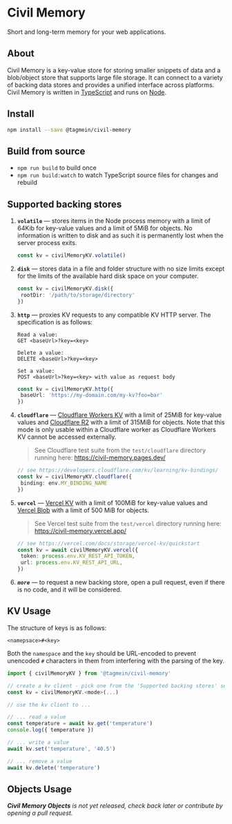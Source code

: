 # Civil Memory

Short and long-term memory for your web applications.

## About

Civil Memory is a key-value store for storing smaller snippets of data and a blob/object store that supports large file storage. It can connect to a variety of backing data stores and provides a unified interface across platforms. Civil Memory is written in [TypeScript](https://www.typescriptlang.org/) and runs on [Node](https://nodejs.org/).

## Install

```sh
npm install --save @tagmein/civil-memory
```

## Build from source

- `npm run build` to build once
- `npm run build:watch` to watch TypeScript source files for changes and rebuild

## Supported backing stores

1. **`volatile`** &mdash; stores items in the Node process memory with a limit of 64Kib for key-value values and a limit of 5MiB for objects. No information is written to disk and as such it is permanently lost when the server process exits.

   >

   ```TypeScript
   const kv = civilMemoryKV.volatile()
   ```

2. **`disk`** &mdash; stores data in a file and folder structure with no size limits except for the limits of the available hard disk space on your computer.

   >

   ```TypeScript
   const kv = civilMemoryKV.disk({
    rootDir: '/path/to/storage/directory'
   })
   ```

3. **`http`** &mdash; proxies KV requests to any compatible KV HTTP server. The specification is as follows:

   >

   ```
   Read a value:
   GET <baseUrl>?key=<key>

   Delete a value:
   DELETE <baseUrl>?key=<key>

   Set a value:
   POST <baseUrl>?key=<key> with value as request body
   ```

   >

   ```TypeScript
   const kv = civilMemoryKV.http({
    baseUrl: 'https://my-domain.com/my-kv?foo=bar'
   })
   ```

4. **`cloudflare`** &mdash; [Cloudflare Workers KV](https://developers.cloudflare.com/kv) with a limit of 25MiB for key-value values and [Cloudflare R2](https://developers.cloudflare.com/r2) with a limit of 315MiB for objects. Note that this mode is only usable within a Cloudflare worker as Cloudflare Workers KV cannot be accessed externally.

   > See Cloudflare test suite from the `test/cloudflare` directory running here: https://civil-memory.pages.dev/

   >

   ```TypeScript
   // see https://developers.cloudflare.com/kv/learning/kv-bindings/
   const kv = civilMemoryKV.cloudflare({
    binding: env.MY_BINDING_NAME
   })
   ```

5. **`vercel`** &mdash; [Vercel KV](https://vercel.com/storage/kv) with a limit of 100MiB for key-value values and [Vercel Blob](https://vercel.com/docs/storage/vercel-blob) with a limit of 500 MiB for objects.

   > See Vercel test suite from the `test/vercel` directory running here: https://civil-memory.vercel.app/

   >

   ```TypeScript
   // see https://vercel.com/docs/storage/vercel-kv/quickstart
   const kv = await civilMemoryKV.vercel({
    token: process.env.KV_REST_API_TOKEN,
    url: process.env.KV_REST_API_URL,
   })
   ```

6. **_`more`_** &mdash; to request a new backing store, open a pull request, even if there is no code, and it will be considered.

## KV Usage

The structure of keys is as follows:

```
<namepsace>#<key>
```

Both the `namespace` and the `key` should be URL-encoded to prevent unencoded `#` characters in them from interfering with the parsing of the key.

```TypeScript
import { civilMemoryKV } from '@tagmein/civil-memory'

// create a kv client - pick one from the 'Supported backing stores' section above
const kv = civilMemoryKV.<mode>(...)

// use the kv client to ...

// ... read a value
const temperature = await kv.get('temperature')
console.log({ temperature })

// ... write a value
await kv.set('temperature', '40.5')

// ... remove a value
await kv.delete('temperature')
```

## Objects Usage

_**Civil Memory Objects** is not yet released, check back later or contribute by opening a pull request._
